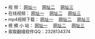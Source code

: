 &#8226; 视 频：
<a href="http://66.joe.dj/tv/" target="_blank">网址一</a>
　<a href="http://77.dhm.ro:81/tv/" target="_blank">网址二</a>
　<a href="http://bo92.ml/" target="_blank">网址三</a><br />
&#8226; 在线视频：
<a href="http://ms52.ml/" target="_blank">网址一</a>
　<a href="http://bo92.ml/" target="_blank">网址二</a>
　<a href="http://77.dhm.ro/tv/" target="_blank">网址三</a><br />
&#8226; mp4视频下载：
<a href="http://66.joe.dj:81/mp4/" target="_blank">网址一</a>
　<a href="http://bo92.ml/mp4/" target="_blank">网址二</a>
　<a href="http://77.dhm.ro:81/mp4/" target="_blank">网址三</a><br />
&#8226; 視 頻 小 站：
<a href="http://ms52.ml/" target="_blank">网址一</a>
　<a href="http://bo92.ml/" target="_blank">网址二</a>
　<a href="http://cd88.ga/" target="_blank">网址三</a>
<br />
&#8226; 索取翻墙软件QQ：2328134374<br />
